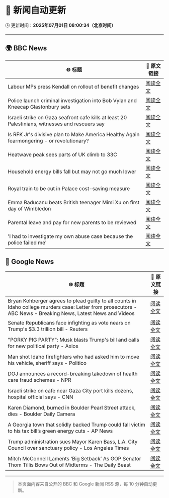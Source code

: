 # 🧠 新闻自动更新

🕒 更新时间：**2025年07月01日 08:00:34（北京时间）**

---

## 🌍 BBC News

| 🌐 标题 | 🔗 原文链接 |
|--------|-------------|
| Labour MPs press Kendall on rollout of benefit changes | [阅读全文](https://www.bbc.com/news/articles/ckg55y84vvlo) |
| Police launch criminal investigation into Bob Vylan and Kneecap Glastonbury sets | [阅读全文](https://www.bbc.com/news/articles/cd0vvnl41mno) |
| Israeli strike on Gaza seafront cafe kills at least 20 Palestinians, witnesses and rescuers say | [阅读全文](https://www.bbc.com/news/articles/c62884y1pl5o) |
| Is RFK Jr's divisive plan to Make America Healthy Again fearmongering - or revolutionary? | [阅读全文](https://www.bbc.com/news/articles/ceq7jx3dlj9o) |
| Heatwave peak sees parts of UK climb to 33C | [阅读全文](https://www.bbc.com/news/articles/c89epj8pd9zo) |
| Household energy bills fall but may not go much lower | [阅读全文](https://www.bbc.com/news/articles/c79q8g7q283o) |
| Royal train to be cut in Palace cost-saving measure | [阅读全文](https://www.bbc.com/news/articles/ce377nr5r43o) |
| Emma Raducanu beats British teenager Mimi Xu on first day of Wimbledon | [阅读全文](https://www.bbc.com/sport/tennis/articles/cq8zzyw99jdo) |
| Parental leave and pay for new parents to be reviewed | [阅读全文](https://www.bbc.com/news/articles/c70rreer004o) |
| 'I had to investigate my own abuse case because the police failed me' | [阅读全文](https://www.bbc.com/news/articles/cj0mzmqvp6zo) |

## 📰 Google News

| 🌐 标题 | 🔗 原文链接 |
|--------|-------------|
| Bryan Kohberger agrees to plead guilty to all counts in Idaho college murders case: Letter from prosecutors - ABC News - Breaking News, Latest News and Videos | [阅读全文](https://news.google.com/rss/articles/CBMipAFBVV95cUxNV3VDWUtndHotelNEaXRmcnZ0UGM3dDNFclF2eVJrdTQyVXVZR0NYNHdEMlR3MXVUY0tJeVhZLVBwWVpydlMxUnhCbHNwT2l0Y0doYnliTGdsUUNZazVtZjFlMTVqY1hKS0QySUF3aXQyWWhXdnZ3b2xpZFZzNXZadGFldGJKXzFXNGR2WlE4WXdrUXBpSWVZbFlpUEJySGhRdHVqSg?oc=5) |
| Senate Republicans face infighting as vote nears on Trump's $3.3 trillion bill - Reuters | [阅读全文](https://news.google.com/rss/articles/CBMizgFBVV95cUxPN0IwYUdBd0p2bERMS25LZ3pSaHg3cjVEUnpFMlpHU09CNGpOelJoUFd5SnMyT3BWUEVsWnp0UHdaMFRUbXZWcnFnSTREU3VyQ1c4SnhCdlhGNjhtd0V4YVEySlNiMHJPVVFxa1RxeTZZNl96RGRWN1lieHk0NXpHRndZNnNSSnlIOEVER3lWTXpxNzJGbGV5N0ZJRVJtdlRvSF9HcFpYYW1VMnlOenJ0R1Mxc3lRaXRWU3dYODQ2MzZGSzNETDM0dDhEaEdrUQ?oc=5) |
| "PORKY PIG PARTY": Musk blasts Trump's bill and calls for new political party - Axios | [阅读全文](https://news.google.com/rss/articles/CBMiigFBVV95cUxQd21ha2RwLUItdE8wbkkwRmNLZ1A2a25Ba3NTVXFRYzM4SzJNTWgwUUJJNHNjOWd4VFpmVlhIZ3RtblF2QmtlLWZCN0R2V2p2YnY4Mk5WdXhGRnlPRldkWV9ZVzNtSEFTT3N5OXRILVQ5WkpGbnQzWXNQZHJUeWFWbTRNWktKOXlzdnc?oc=5) |
| Man shot Idaho firefighters who had asked him to move his vehicle, sheriff says - Politico | [阅读全文](https://news.google.com/rss/articles/CBMixwFBVV95cUxNQWZpVFdocmxFcnY1Qk5uVUNueDJjZWZRNUJ6TW1jVHRoSEpNNGpwWWdsM2NnaVVnc2haMkVibXhDM0YwNzZfcEVDa2ZPaFAtaWRaR0xoV3NuNzBFbFV0eWkyOXBHLU4xalpqQzVfRUROQkt4Wi1pWUlNTUFVUkpucGxqdzIyYjJadnNVbWlyREd3VmZEaWdsd25ieUtKdTRRWTMwbDB4TldPaERhUlZja2hmOGdzLWpIam5fOHVYenJmVFNwNjI0?oc=5) |
| DOJ announces a record-breaking takedown of health care fraud schemes - NPR | [阅读全文](https://news.google.com/rss/articles/CBMigAFBVV95cUxNcUpjeXRUajh2d3RtMDNhTmhwMGZzNDR3X01QajRUM3RhWVVhQ2NOa2owQW5qSXh1VFIyT0diSEMyN3VFeUNJdjR1aktsZzVBM3F3UTVjQkUzaHJodk1TTndVTm5uN2pqeEFYeEhwUHZ0X0JCWHJndWNwTEVfV0hHRw?oc=5) |
| Israeli strike on cafe near Gaza City port kills dozens, hospital official says - CNN | [阅读全文](https://news.google.com/rss/articles/CBMiigFBVV95cUxQMm95LURNNTFZalI4cVp2dENWbEFnYmZyeHF1SlRQclNIbHRLRXB0NEZUNWZaWFo4aDkwNFp5eXZ5c0trVUJtZW4tYXowWXE1cHJkVFdCZ1YxX1hZcU5HQnNmbHF0aVNUUVY3LUxhNkFXbGZ6WkY5RUE5d0VyVU5lcjUwQ09tSE1WZGfSAY8BQVVfeXFMTWVELVJwc0MtYmpjRFQ4VmR0QUdVZmpLWUhBUTUxMTJ3TVp0aVNCdTkxV3ZxSUd2c3dWZDVJVnRCY2tEWlFMZHpHYjlRTWdyRC1CcGtNaXdtSmRSdDlRdDlPR3oweVdqVDNjcnZYLV9sVmhGbC1NSm1aY2NiTVlCbERkeW9RdHpmTGgtaUxIZWs?oc=5) |
| Karen Diamond, burned in Boulder Pearl Street attack, dies - Boulder Daily Camera | [阅读全文](https://news.google.com/rss/articles/CBMimAFBVV95cUxOVHR1MGZrOFFkMmVZQ1RBNHdkWlVZWTAwTlRPbWlFZzZqWXBRem1HWGM1amNQNFU2dm1FeEtZZm9QT3VzN2h5YjV6ZDZ4S2hjcnpLbzJsYkQxLU9aQUNUakNFY28yNDFaS0hrWGxPOEozNExTenVHeHVWcDlwWXdXZzBodTc2ekRUdnZob25kMFVwd3V5c3Riaw?oc=5) |
| A Georgia town that solidly backed Trump could fall victim to his tax bill’s green energy cuts - AP News | [阅读全文](https://news.google.com/rss/articles/CBMivAFBVV95cUxPUTZ1TW1rSWRKeWt1VDhQUS0yRzdSUjVBSnBZV3B1c3BiNkpHTzZfbzZoOHlpelVVaEU3UlJrd3RvbUNWVkFlczRvZkI3UDBfdmxuSWVHVjMyWTBNQ1F4R0RieXYtMFJvYk1GVGRUM1lYb1FNYmRIcDItVkxjNWNDN1FueTZXWHpqU3hWR3B4QW05SG1aZGFaSm1NWnR6clZoejNDMl9ERVoyX2hOb0p3eFNKc2M4MnBkT1NmVw?oc=5) |
| Trump administration sues Mayor Karen Bass, L.A. City Council over sanctuary policy - Los Angeles Times | [阅读全文](https://news.google.com/rss/articles/CBMilAFBVV95cUxQeER5V1JfX1Q1TFptb0NXeDJsSllIOXFnSW9NRThEQkFnTk5ZWk0tZnRRcUhNQXh4Y0x2S3I4bVpXTGJIVHRUVzNaLVZRVUdCS29QUGxPcy01SDVsRV80UnN1YXFvNUhucTc0TlR2VTl5UTNIYWZDTHRDajBTVHRHN2VDazN0ZEFzYmthY0lTdk0zT1A0?oc=5) |
| Mitch McConnell Laments ‘Big Setback’ As GOP Senator Thom Tillis Bows Out of Midterms - The Daily Beast | [阅读全文](https://news.google.com/rss/articles/CBMitAFBVV95cUxPa05tYzFOaTFfQnpJWXg3MHR2THU2dW1RdmF6Q0dyZlU5TTBIY1dwVnVvRTZNWk1XejB4dV9kdTIxMEM1ZDZIUWd4V2xiMVJPMkF1YlgwVE40OTdxbFJYNktnY0VvWk9XVWVvUXc3N09pbkJZd25xZExBRGxWdEtKRk5nNWtLYVpyV0xadnRpT0ozcFJ4VHo1U0UwODY3TzhpM0lpV1RoYkw3ckNHclFaNVc2WGE?oc=5) |

---
> 本页面内容来自公开的 BBC 和 Google 新闻 RSS 源，每 10 分钟自动更新。